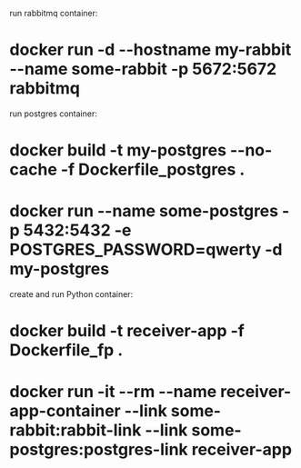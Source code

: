 run rabbitmq container:
# docker run -d --hostname my-rabbit --name some-rabbit -p 5672:5672 rabbitmq

run postgres container:
# docker build -t my-postgres --no-cache -f Dockerfile_postgres .
# docker run --name some-postgres -p 5432:5432 -e POSTGRES_PASSWORD=qwerty -d my-postgres

create and run Python container:
# docker build -t receiver-app -f Dockerfile_fp .
# docker run -it --rm --name receiver-app-container --link some-rabbit:rabbit-link --link some-postgres:postgres-link receiver-app